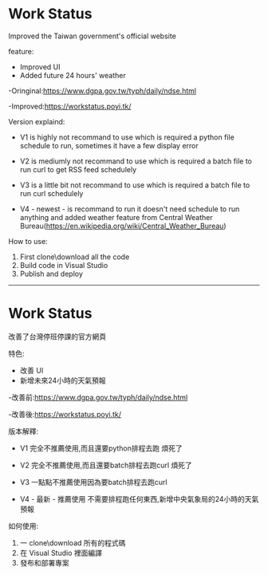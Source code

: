 # Work Status
Improved the Taiwan government's official website

feature:
* Improved UI
* Added future 24 hours' weather

-Oringinal:https://www.dgpa.gov.tw/typh/daily/ndse.html

-Improved:https://workstatus.poyi.tk/

Version explaind:

  * V1 is highly not recommand to use which is required a python file schedule to run, sometimes it have a few display error
  
  * V2 is mediumly not recommand to use which is required a batch file to run curl to get RSS feed schedulely
  
  * V3 is a little bit not recommand to use which is required a batch file to run curl schedulely
  
  * V4 - newest - is recommand to run it doesn't need schedule to run anything and added weather feature from Central Weather Bureau(https://en.wikipedia.org/wiki/Central_Weather_Bureau)

How to use:
1. First clone\download all the code
2. Build code in Visual Studio
3. Publish and deploy
----------

# Work Status
改善了台灣停班停課的官方網頁

特色:
* 改善 UI
* 新增未來24小時的天氣預報

-改善前:https://www.dgpa.gov.tw/typh/daily/ndse.html

-改善後:https://workstatus.poyi.tk/

版本解釋:

  * V1 完全不推薦使用,而且還要python排程去跑 煩死了
  
  * V2 完全不推薦使用,而且還要batch排程去跑curl 煩死了
  
  * V3 一點點不推薦使用因為要batch排程去跑curl
  
  * V4 - 最新 - 推薦使用 不需要排程跑任何東西,新增中央氣象局的24小時的天氣預報
  
  如何使用:
1. 一 clone\download 所有的程式碼
2. 在 Visual Studio 裡面編譯
3. 發布和部署專案
